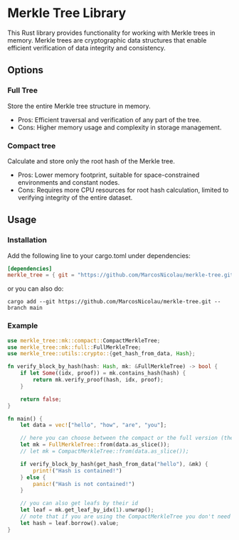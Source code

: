 # Merkle Tree Library

This Rust library provides functionality for working with Merkle trees in memory. Merkle trees are cryptographic data structures that enable efficient verification of data integrity and consistency.

## Options

### Full Tree

Store the entire Merkle tree structure in memory.

-   Pros: Efficient traversal and verification of any part of the tree.
-   Cons: Higher memory usage and complexity in storage management.

### Compact tree

Calculate and store only the root hash of the Merkle tree.

-   Pros: Lower memory footprint, suitable for space-constrained environments and constant nodes.
-   Cons: Requires more CPU resources for root hash calculation, limited to verifying integrity of the entire dataset.

## Usage

### Installation

Add the following line to your cargo.toml under dependencies:

```toml
[dependencies]
merkle_tree = { git = "https://github.com/MarcosNicolau/merkle-tree.git", branch = "main" }
```

or you can also do:

`cargo add --git https://github.com/MarcosNicolau/merkle-tree.git --branch main`

### Example

```rust
use merkle_tree::mk::compact::CompactMerkleTree;
use merkle_tree::mk::full::FullMerkleTree;
use merkle_tree::utils::crypto::{get_hash_from_data, Hash};

fn verify_block_by_hash(hash: Hash, mk: &FullMerkleTree) -> bool {
    if let Some((idx, proof)) = mk.contains_hash(hash) {
        return mk.verify_proof(hash, idx, proof);
    }

    return false;
}

fn main() {
    let data = vec!["hello", "how", "are", "you"];

    // here you can choose between the compact or the full version (their api is the same)
    let mk = FullMerkleTree::from(data.as_slice());
    // let mk = CompactMerkleTree::from(data.as_slice());

    if verify_block_by_hash(get_hash_from_data("hello"), &mk) {
        print!("Hash is contained!")
    } else {
        panic!("Hash is not contained!")
    }

    // you can also get leafs by their id
    let leaf = mk.get_leaf_by_idx(1).unwrap();
    // note that if you are using the CompactMerkleTree you don't need the borrow
    let hash = leaf.borrow().value;
}
```
